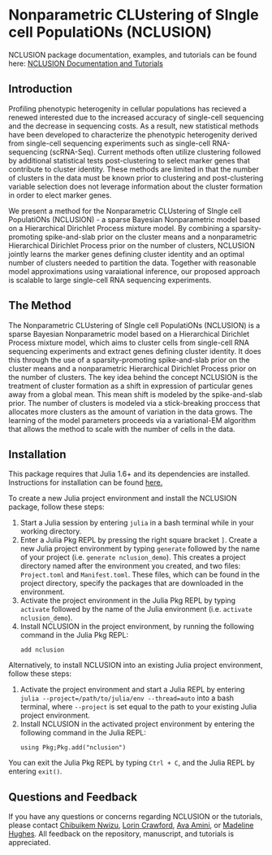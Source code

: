 # Nonparametric CLUstering of SIngle cell PopulatiONs (NCLUSION)

NCLUSION package documentation, examples, and tutorials can be found here: <a href="https://microsoft.github.io/nclusion"> NCLUSION Documentation and Tutorials </a>

## Introduction

<p>Profiling phenotypic heterogenity in cellular populations has recieved a
renewed interested due to the increased accuracy of single-cell
sequencing and the decrease in sequencing costs. As a result, new statistical
methods have been developed to characterize the phenotypic heterogenity derived
from single-cell sequencing experiments such as single-cell RNA-sequencing
(scRNA-Seq). Current methods often utilize clustering followed
by additional statistical tests post-clustering to select marker
genes that contribute to cluster identity. These methods are limited in that
the number of clusters in the data must be known prior to clustering and
post-clustering variable selection does not leverage information about the
cluster formation in order to elect marker genes.</p>
<p>We present a method for the Nonparametric CLUstering of SIngle cell PopulatiONs (NCLUSION) - a sparse Bayesian Nonparametric model based on a Hierarchical Dirichlet Process mixture model. By combining a sparsity-promoting spike-and-slab prior on the cluster means and a nonparametric Hierarchical Dirichlet Process prior on the number of clusters, NCLUSION jointly learns the marker genes defining cluster identity and an optimal number of clusters needed to partition the data. Together with reasonable model approximations using varaiational inference, our proposed approach is scalable to large single-cell RNA sequencing experiments.</p>

## The Method

<p>The Nonparametric CLUstering of SIngle cell PopulatiONs (NCLUSION) is a
sparse Bayesian Nonparametric model based on a Hierarchical Dirichlet Process
mixture model, which aims to cluster cells from single-cell RNA sequencing
experiments and extract genes defining cluster
identity. It does this through the use of a
sparsity-promoting spike-and-slab prior on the cluster means and a nonparametric
Hierarchical Dirichlet Process prior on the number of clusters. The key idea
behind the concept NCLUSION is the treatment of cluster formation as a shift in
expression of particular genes away from a global mean. This mean shift is
modeled by the spike-and-slab prior. The number of clusters is modeled via a
stick-breaking proccess that allocates more clusters as the amount of variation
in the data grows. The learning of the model parameters proceeds via a
variational-EM algorithm that allows the method to scale with the number of
cells in the data.</p>

## Installation

This package requires that Julia 1.6+ and its dependencies are installed. Instructions for installation can be found <a href="https://github.com/JuliaLang/julia"> here. </a>

To create a new Julia project environment and install the NCLUSION package, follow these steps:

<ol><li> Start a Julia session by entering <code>julia</code> in a bash terminal while in
your working directory.</li> <li>  Enter a Julia Pkg REPL by pressing the right square bracket <code>]</code>.
  Create a new Julia project environment by typing <code>generate</code> followed by the name of your project (i.e. <code>generate nclusion_demo</code>). This creates a project
  directory named after the environment you created, and two files: <code>Project.toml</code>
  and <code>Manifest.toml</code>.
  These files, which can be found in the project
directory, specify the packages that are downloaded in the environment.</li>
<li>Activate the project environment in the Julia Pkg REPL by typing <code>activate</code>
followed by the name of the Julia environment (i.e. <code>activate
nclusion_demo</code>).</li> <li>Install NCLUSION in the project environment, by running the following command in the
  Julia Pkg REPL:<pre><code>add nclusion</code></pre></li></ol>

Alternatively, to install NCLUSION into an existing Julia project environment, follow these steps:

<ol><li>Activate the project environment and start a Julia REPL by entering <code>julia --project=/path/to/julia/env --thread=auto</code> into a bash terminal, where <code>--project</code> is set equal to the path to your existing Julia project environment.</li>
  <li>Install NCLUSION in the activated project environment by entering the
  following command in the Julia REPL: <pre><code>using Pkg;Pkg.add("nclusion")</code></pre></li></ol>

You can exit the Julia Pkg REPL by typing <code>Ctrl + C</code>, and the Julia REPL by entering <code>exit()</code>.

## Questions and Feedback

If you have any questions or concerns regarding NCLUSION or the tutorials, please contact <a href="mailto:chibuikem_nwizu@brown.edu"> Chibuikem Nwizu</a>, <a href="mailto:lcrawford@microsoft.com"> Lorin Crawford</a>, <a href="mailto:ava.amini@microsoft.com"> Ava Amini</a>, or <a href="mailto:v-mahughes@microsoft.com"> Madeline Hughes</a>. All feedback on the repository, manuscript, and tutorials is appreciated.

